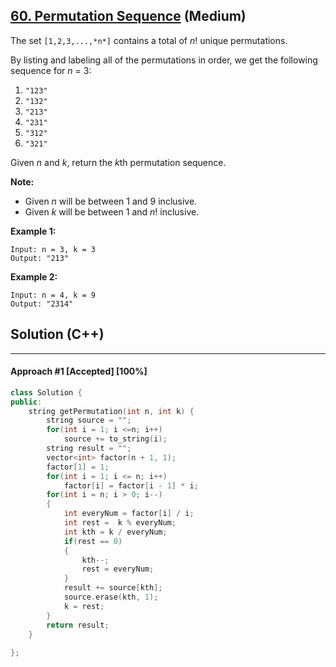 ## [60. Permutation Sequence](https://leetcode.com/problems/permutation-sequence/) (Medium)

The set `[1,2,3,...,*n*]` contains a total of *n*! unique permutations.

 By listing and labeling all of the permutations in order, we get the following sequence for *n* = 3:

1. `"123"`
2. `"132"`
3. `"213"`
4. `"231"`
5. `"312"`
6. `"321"`

  Given *n* and *k*, return the *k*th permutation sequence.

  **Note:**

- Given *n* will be between 1 and 9 inclusive.
- Given *k* will be between 1 and *n*! inclusive.

**Example 1:**

```
Input: n = 3, k = 3
Output: "213"
```

**Example 2:**

```
Input: n = 4, k = 9
Output: "2314"
```

## Solution (C++)

------

#### Approach #1  [Accepted] [100%] 

```c++
class Solution {
public:
    string getPermutation(int n, int k) {
        string source = "";
        for(int i = 1; i <=n; i++)
            source += to_string(i);
        string result = "";
        vector<int> factor(n + 1, 1);
        factor[1] = 1;
        for(int i = 1; i <= n; i++)
            factor[i] = factor[i - 1] * i;
        for(int i = n; i > 0; i--)
        {
            int everyNum = factor[i] / i;
            int rest =  k % everyNum;
            int kth = k / everyNum;
            if(rest == 0)
            {
                kth--;
                rest = everyNum;                
            }
            result += source[kth];
            source.erase(kth, 1);
            k = rest;
        }
        return result;
    }
    
};
```

